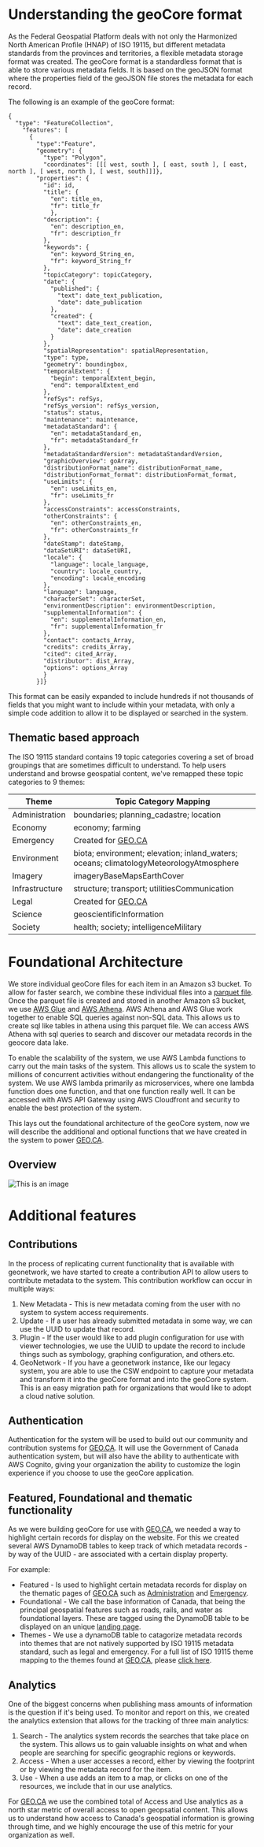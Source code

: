 # Understanding the geoCore format

As the Federal Geospatial Platform deals with not only the Harmonized North American Profile (HNAP) of ISO 19115, but different metadata standards from the provinces and territories, a flexible metadata storage format was created. The geoCore format is a standardless format that is able to store various metadata fields. It is based on the geoJSON format where the properties field of the geoJSON file stores the metadata for each record.

The following is an example of the geoCore format:

```
{
  "type": "FeatureCollection",
    "features": [
      {
        "type":"Feature",
        "geometry": {
          "type": "Polygon",
          "coordinates": [[[ west, south ], [ east, south ], [ east, north ], [ west, north ], [ west, south]]]},
        "properties": {
          "id": id,
          "title": {
            "en": title_en,
            "fr": title_fr
            },
          "description": {
            "en": description_en,
            "fr": description_fr
          },
          "keywords": {
            "en": keyword_String_en,
            "fr": keyword_String_fr
          },
          "topicCategory": topicCategory,
          "date": {
            "published": {
              "text": date_text_publication,
              "date": date_publication
            },
            "created": {
              "text": date_text_creation,
              "date": date_creation
            }
          },
          "spatialRepresentation": spatialRepresentation,
          "type": type,
          "geometry": boundingbox,
          "temporalExtent": {
            "begin": temporalExtent_begin,
            "end": temporalExtent_end
          },
          "refSys": refSys,
          "refSys_version": refSys_version,
          "status": status,
          "maintenance": maintenance,
          "metadataStandard": {
            "en": metadataStandard_en,
            "fr": metadataStandard_fr
          },
          "metadataStandardVersion": metadataStandardVersion,
          "graphicOverview": goArray,
          "distributionFormat_name": distributionFormat_name,
          "distributionFormat_format": distributionFormat_format,
          "useLimits": {
            "en": useLimits_en,
            "fr": useLimits_fr
          },
          "accessConstraints": accessConstraints,
          "otherConstraints": {
            "en": otherConstraints_en,
            "fr": otherConstraints_fr
          },
          "dateStamp": dateStamp,
          "dataSetURI": dataSetURI,
          "locale": {
            "language": locale_language,
            "country": locale_country,
            "encoding": locale_encoding
          },
          "language": language,
          "characterSet": characterSet,
          "environmentDescription": environmentDescription,
          "supplementalInformation": {
            "en": supplementalInformation_en,
            "fr": supplementalInformation_fr
          },
          "contact": contacts_Array,
          "credits": credits_Array,
          "cited": cited_Array,
          "distributor": dist_Array,
          "options": options_Array
          }
        }]}
```

This format can be easily expanded to include hundreds if not thousands of fields that you might want to include within your metadata, with only a simple code addition to allow it to be displayed or searched in the system.

## Thematic based approach

The ISO 19115 standard contains 19 topic categories covering a set of broad groupings that are sometimes difficult to understand. To help users understand and browse geospatial content, we've remapped these topic categories to 9 themes:

| Theme | Topic Category Mapping |
| --- | --- |
| Administration | boundaries; planning_cadastre; location |
| Economy | economy; farming |
| Emergency | Created for [GEO.CA](https://geo.ca/emergency/index.html) |
| Environment | biota; environment; elevation; inland_waters; oceans; climatologyMeteorologyAtmosphere |
| Imagery | imageryBaseMapsEarthCover |
| Infrastructure | structure; transport; utilitiesCommunication |
| Legal | Created for [GEO.CA](https://geo.ca/emergency/index.html) |
| Science | geoscientificInformation |
| Society | health; society; intelligenceMilitary |



# Foundational Architecture

We store individual geoCore files for each item in an Amazon s3 bucket. To allow for faster search, we combine these individual files into a [parquet file](https://parquet.apache.org/). Once the parquet file is created and stored in another Amazon s3 bucket, we use [AWS Glue](https://aws.amazon.com/glue/) and [AWS Athena](https://aws.amazon.com/athena/). AWS Athena and AWS Glue work together to enable SQL queries against non-SQL data. This allows us to create sql like tables in athena using this parquet file. We can access AWS Athena with sql queries to search and discover our metadata records in the geocore data lake.

To enable the scalability of the system, we use AWS Lambda functions to carry out the main tasks of the system. This allows us to scale the system to millions of concurrent activities without endangering the functionality of the system. We use AWS lambda primarily as microservices, where one lambda function does one function, and that one function really well. It can be accessed with AWS API Gateway using AWS Cloudfront and security to enable the best protection of the system.

This lays out the foundational architecture of the geoCore system, now we will describe the additional and optional functions that we have created in the system to power [GEO.CA](https://geo.ca/).

## Overview

![This is an image](/assets/geocore.png)



# Additional features

## Contributions

In the process of replicating current functionality that is available with geonetwork, we have started to create a contribution API to allow users to contribute metadata to the system. This contribution workflow can occur in multiple ways:

  1. New Metadata - This is new metadata coming from the user with no system to system access requirements.
  2. Update - If a user has already submitted metadata in some way, we can use the UUID to update that record.
  3. Plugin - If the user would like to add plugin configuration for use with viewer technologies, we use the UUID to update the record to include things such as         symbology, graphing configuration, and others.etc.
  4. GeoNetwork - If you have a geonetwork instance, like our legacy system, you are able to use the CSW endpoint to capture your metadata and transform it into the geoCore format and into the geoCore system. This is an easy migration path for organizations that would like to adopt a cloud native solution.

## Authentication

Authentication for the system will be used to build out our community and contribution systems for [GEO.CA](https://geo.ca/). It will use the Government of Canada authentication system, but will also have the ability to authenticate with AWS Cognito, giving your organization the ability to customize the login experience if you choose to use the geoCore application.

## Featured, Foundational and thematic functionality

As we were building geoCore for use with [GEO.CA](https://geo.ca/), we needed a way to highlight certain records for display on the website. For this we created several AWS DynamoDB tables to keep track of which metadata records - by way of the UUID - are associated with a certain display property.

For example:

  - Featured - Is used to highlight certain metadata records for display on the thematic pages of [GEO.CA](https://geo.ca/) such as [Administration](https://geo.ca/administration/index.html) and [Emergency](https://geo.ca/emergency/index.html).
  - Foundational - We call the base information of Canada, that being the principal geospatial features such as roads, rails, and water as foundational layers. These are tagged using the DynamoDB table to be displayed on an unique [landing page](https://geo.ca/foundation-data/index.html).
  - Themes - We use a dynamoDB table to catagorize metadata records into themes that are not natively supported by ISO 19115 metadata standard, such as legal and emergency. For a full list of ISO 19115 theme mapping to the themes found at [GEO.CA](https://geo.ca/), please [click here](https://geo.ca/).

## Analytics

One of the biggest concerns when publishing mass amounts of information is the question if it's being used. To monitor and report on this, we created the analytics extension that allows for the tracking of three main analytics:

  1. Search - The analytics system records the searches that take place on the system. This allows us to gain valuable insights on what and when people are searching for specific geographic regions or keywords.
  2. Access - When a user accesses a record, either by viewing the footprint or by viewing the metadata record for the item.
  3. Use - When a use adds an item to a map, or clicks on one of the resources, we include that in our use analytics.

For [GEO.CA](https://geo.ca/) we use the combined total of Access and Use analytics as a north star metric of overall access to open geopsatial content. This allows us to understand how access to Canada's geospatial information is growing through time, and we highly encourage the use of this metric for your organization as well.
